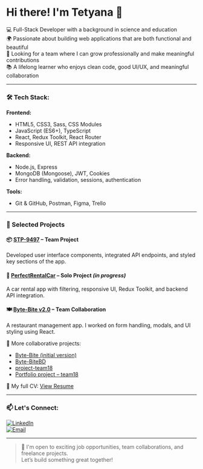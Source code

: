 # Hi there! I'm Tetyana 👋

💻 Full-Stack Developer with a background in science and education  
🌍 Passionate about building web applications that are both functional and beautiful  
🤝 Looking for a team where I can grow professionally and make meaningful contributions   
📚 A lifelong learner who enjoys clean code, good UI/UX, and meaningful collaboration  

---

### 🛠 Tech Stack:

**Frontend:**  
- HTML5, CSS3, Sass, CSS Modules  
- JavaScript (ES6+), TypeScript  
- React, Redux Toolkit, React Router  
- Responsive UI, REST API integration  

**Backend:**  
- Node.js, Express  
- MongoDB (Mongoose), JWT, Cookies  
- Error handling, validation, sessions, authentication  

**Tools:**  
- Git & GitHub, Postman, Figma, Trello

---

### 🚀 Selected Projects

#### 📦 [STP-9497](https://github.com/Woolfson-Julia/STP-9497) – Team Project  
Developed user interface components, integrated API endpoints, and styled key sections of the app.

#### 🚗 [PerfectRentalCar](https://github.com/TattiS/PerfectRentalCar) – Solo Project  *(in progress)*
A car rental app with filtering, responsive UI, Redux Toolkit, and backend API integration.

#### 🍽️ [Byte-Bite v2.0](https://github.com/Woolfson-Julia/Byte-Bite-v2.0) – Team Collaboration  
A restaurant management app. I worked on form handling, modals, and UI styling using React.

📁 More collaborative projects:
- [Byte-Bite (initial version)](https://github.com/Woolfson-Julia/Byte-Bite)  
- [Byte-BiteBD](https://github.com/Woolfson-Julia/Byte-BiteBD)  
- [project-team18](https://github.com/Woolfson-Julia/project-team18)  
- [Portfolio project – team18](https://github.com/Kateryna-4yka/portfolio-project_js_team18)

📄 My full CV: [View Resume](https://drive.google.com/file/d/1JLCsQuh8eQFQ98a0lq8ovAxAY08GzXGk/view?usp=sharing)

---

### 📫 Let's Connect:

[![LinkedIn](https://img.shields.io/badge/LinkedIn-blue?logo=linkedin)](https://www.linkedin.com/in/tetyana-solyanyk)  
[![Email](https://img.shields.io/badge/Gmail-red?logo=gmail)](mailto:tanyas81@gmail.com)

---

> 🔎 I'm open to exciting job opportunities, team collaborations, and freelance projects.  
> Let’s build something great together!
